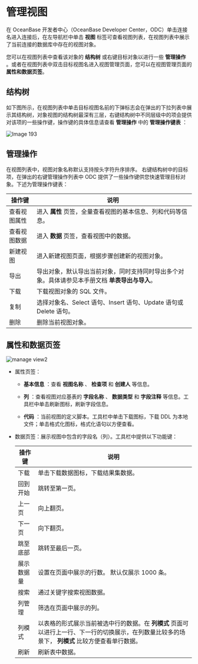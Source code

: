 管理视图 
=========================

在 OceanBase 开发者中心（OceanBase Developer Center，ODC）单击连接名进入连接后，在左导航栏中单击 **视图** 标签可查看视图列表，在视图列表中展示了当前连接的数据库中存在的视图对象。

您可以在视图列表中查看该对象的 **结构树** 或右键目标对象以进行一些 **管理操作** 。或者在视图列表中双击目标视图名进入视图管理页面，您可以在视图管理页面的 **属性和数据页签**。

结构树 
------------

如下图所示，在视图列表中单击目标视图名前的下弹标志会在弹出的下拉列表中展示其结构树，对象视图的结构树最深有三层，右键结构树中不同层级中的项会提供对该项的一些操作键，操作键的具体信息请查看 **管理操作** 中的 **管理操作键表** ：

![Image 193](https://obbusiness-private.oss-cn-shanghai.aliyuncs.com/doc/img/odc/340/%E7%AE%A1%E7%90%86%E8%A7%86%E5%9B%BE-1.png)

管理操作 
-------------

在视图列表中，视图对象名称默认支持按头字符升序排序。
右键结构树中的目标项，在弹出的右键管理操作列表中 ODC 提供了一些操作键供您快速管理目标对象。下述为管理操作键表：


|  操作键   |                             说明                              |
|--------|-------------------------------------------------------------|
| 查看视图属性 | 进入 **属性** 页签，全量查看视图的基本信息、列和代码等信息。 |
| 查看视图数据 | 进入 **数据** 页签，查看视图中的数据。            |
| 新建视图   | 进入新建视图页面，根据步骤创建新的视图对象。                                    |
|导出|导出对象，默认导出当前对象，同时支持同时导出多个对象。具体请参见本手册文档 **单表导出与导入**。|
| 下载   | 下载视图对象的 SQL 文件。                                    |
| 复制     | 选择对象名、Select 语句、Insert 语句、Update 语句或 Delete 语句。             |
| 删除     | 删除当前视图对象。                                                   |



属性和数据页签 
----------------

![manage view2](https://obbusiness-private.oss-cn-shanghai.aliyuncs.com/doc/img/odc/340/%E7%AE%A1%E7%90%86%E8%A7%86%E5%9B%BE-2.png)


* 属性页签：

  * **基本信息** ：查看 **视图名称** 、 **检查项** 和 **创建人** 等信息。

    
  
  * **列** ：查看视图对应基表的 **字段名称** 、 **数据类型** 和 **字段注释** 等信息。工具栏中单击刷新图标，刷新字段信息。

    
  
  * **代码** ：当前视图的定义脚本。工具栏中单击下载图标，下载 DDL 为本地文件；单击格式化图标，格式化语句以方便查看。

    
  

  

* 数据页签：展示视图中包含的字段名（列）。工具栏中提供以下功能键：

  |  操作键 | 说明  |
  |---------------|-------------|
  | 下载  | 单击下载数据图标，下载结果集数据。 |
  | 回到开始 | 跳转至第一页。    |
  | 上一页 | 向上翻页。      |
  | 下一页| 向下翻页。       |
  | 跳至底部| 跳转至最后一页。   |
  | 展示数据量 | 设置在页面中展示的行数。 默认仅展示 1000 条。  |
  | 搜索 | 通过关键字搜索视图数据。 |
  | 列管理  | 筛选在页面中展示的列。    |
  | 列模式 | 以表格的形式展示当前被选中行的数据。在 **列模式** 页面可以进行上一行、下一行的切换展示，在列数量比较多的场景下， **列模式** 比较方便查看单行数据。   |
  | 刷新  | 刷新表中数据。  |